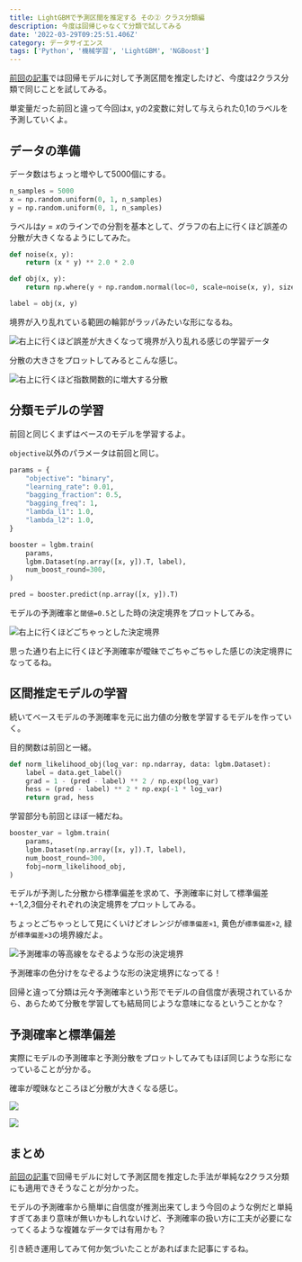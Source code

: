 ```yaml
---
title: LightGBMで予測区間を推定する その② クラス分類編
description: 今度は回帰じゃなくて分類で試してみる
date: '2022-03-29T09:25:51.406Z'
category: データサイエンス
tags: ['Python', '機械学習', 'LightGBM', 'NGBoost']
---
```


[前回の記事](./ngboost-with-lightgbm)では回帰モデルに対して予測区間を推定したけど、今度は2クラス分類で同じことを試してみる。

単変量だった前回と違って今回はx, yの2変数に対して与えられた0,1のラベルを予測していくよ。

## データの準備

データ数はちょっと増やして5000個にする。

```python
n_samples = 5000
x = np.random.uniform(0, 1, n_samples)
y = np.random.uniform(0, 1, n_samples)
```

ラベルは$y = x$のラインでの分割を基本として、グラフの右上に行くほど誤差の分散が大きくなるようにしてみた。

```python
def noise(x, y):
    return (x * y) ** 2.0 * 2.0

def obj(x, y):
    return np.where(y + np.random.normal(loc=0, scale=noise(x, y), size=x.shape[0]) < x, 1, 0)
```

```python
label = obj(x, y)
```

境界が入り乱れている範囲の輪郭がラッパみたいな形になるね。

![右上に行くほど誤差が大きくなって境界が入り乱れる感じの学習データ](./data.jpg)

分散の大きさをプロットしてみるとこんな感じ。

![右上に行くほど指数関数的に増大する分散](./variance.jpg)

## 分類モデルの学習

前回と同じくまずはベースのモデルを学習するよ。

`objective`以外のパラメータは前回と同じ。

```python
params = {
    "objective": "binary",
    "learning_rate": 0.01,
    "bagging_fraction": 0.5,
    "bagging_freq": 1,
    "lambda_l1": 1.0,
    "lambda_l2": 1.0,
}
```

```python
booster = lgbm.train(
    params,
    lgbm.Dataset(np.array([x, y]).T, label),
    num_boost_round=300,
)

pred = booster.predict(np.array([x, y]).T)
```

モデルの予測確率と`閾値=0.5`とした時の決定境界をプロットしてみる。

![右上に行くほどごちゃっとした決定境界](./dicision-boundary.jpg)

思った通り右上に行くほど予測確率が曖昧でごちゃごちゃした感じの決定境界になってるね。

## 区間推定モデルの学習

続いてベースモデルの予測確率を元に出力値の分散を学習するモデルを作っていく。

目的関数は前回と一緒。

```python
def norm_likelihood_obj(log_var: np.ndarray, data: lgbm.Dataset):
    label = data.get_label()
    grad = 1 - (pred - label) ** 2 / np.exp(log_var)
    hess = (pred - label) ** 2 * np.exp(-1 * log_var)
    return grad, hess
```

学習部分も前回とほぼ一緒だね。

```python
booster_var = lgbm.train(
    params,
    lgbm.Dataset(np.array([x, y]).T, label),
    num_boost_round=300,
    fobj=norm_likelihood_obj,
)
```

モデルが予測した分散から標準偏差を求めて、予測確率に対して標準偏差+-1,2,3個分それぞれの決定境界をプロットしてみる。

ちょっとごちゃっとして見にくいけどオレンジが`標準偏差×1`, 黄色が`標準偏差×2`, 緑が`標準偏差×3`の境界線だよ。

![予測確率の等高線をなぞるような形の決定境界](./bands.jpg)

予測確率の色分けをなぞるような形の決定境界になってる！

回帰と違って分類は元々予測確率という形でモデルの自信度が表現されているから、あらためて分散を学習しても結局同じような意味になるということかな？

## 予測確率と標準偏差

実際にモデルの予測確率と予測分散をプロットしてみてもほぼ同じような形になっていることが分かる。

確率が曖昧なところほど分散が大きくなる感じ。

![](./probability-heatmap.jpg)

![](./stddev-heatmap.jpg)

## まとめ

[前回の記事](./ngboost-with-lightgbm)で回帰モデルに対して予測区間を推定した手法が単純な2クラス分類にも適用できそうなことが分かった。

モデルの予測確率から簡単に自信度が推測出来てしまう今回のような例だと単純すぎてあまり意味が無いかもしれないけど、予測確率の扱い方に工夫が必要になってくるような複雑なデータでは有用かも？

引き続き運用してみて何か気づいたことがあればまた記事にするね。
